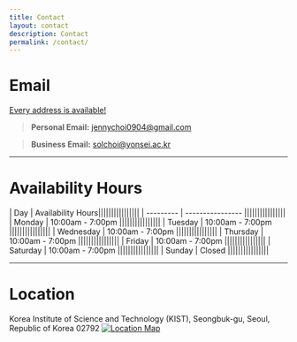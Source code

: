 ```yaml
---
title: Contact
layout: contact
description: Contact
permalink: /contact/
---
```

  
# Email
<u>Every address is available!</u>
> **Personal Email:** jennychoi0904@gmail.com

> **Business Email:** solchoi@yonsei.ac.kr

---
# Availability Hours

| Day       | Availability Hours||||||||||||||||
| --------- | ---------------- ||||||||||||||||
| Monday    | 10:00am - 7:00pm ||||||||||||||||
| Tuesday   | 10:00am - 7:00pm ||||||||||||||||
| Wednesday | 10:00am - 7:00pm ||||||||||||||||
| Thursday  | 10:00am - 7:00pm ||||||||||||||||
| Friday    | 10:00am - 7:00pm ||||||||||||||||
| Saturday  | 10:00am - 7:00pm ||||||||||||||||
| Sunday    | Closed           ||||||||||||||||

---
# Location
Korea Institute of Science and Technology (KIST), Seongbuk-gu, Seoul, Republic of Korea 02792
[![Location Map](https://maps.googleapis.com/maps/api/staticmap?center=37.63207244873047,127.07633209228516&zoom=16&size=1000x400&maptype=roadmap&markers=color:red%7Clabel:%7C37.63207244873047,127.07633209228516&key=AIzaSyAwRcJKwjIR8G7Pmh4EkbXBLl2Vfdyg3bM)](https://www.google.com/maps?q=37.5665,126.9780&hl=en&z=14)



